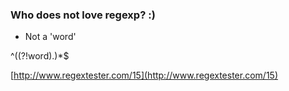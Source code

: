### Who does not love regexp? :)

* Not a 'word'

^((?!word).)*$

[http://www.regextester.com/15](http://www.regextester.com/15)
